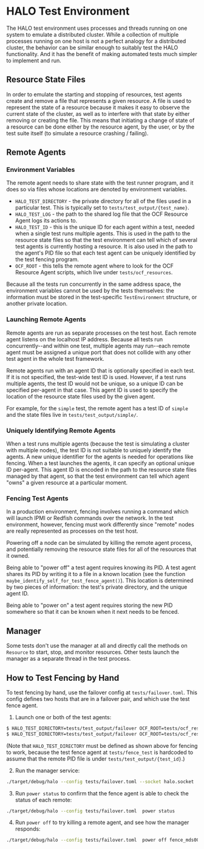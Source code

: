 # HALO Test Environment

The HALO test environment uses processes and threads running on one system to emulate a distributed
cluster. While a collection of multiple processes running on one host is not a perfect analogy for a
distributed cluster, the behavior can be similar enough to suitably test the HALO functionality. And
it has the benefit of making automated tests much simpler to implement and run.

## Resource State Files

In order to emulate the starting and stopping of resources, test agents create and remove a file
that represents a given resource. A file is used to represent the state of a resource because it
makes it easy to observe the current state of the cluster, as well as to interfere with that state
by either removing or creating the file. This means that initiating a change of state of a resource
can be done either by the resource agent, by the user, or by the test suite itself (to simulate a
resource crashing / failing).

## Remote Agents

### Environment Variables

The remote agent needs to share state with the test runner program, and it does so via files whose
locations are denoted by environment variables.

- `HALO_TEST_DIRECTORY` - the private directory for all of the files used in a particular test. This
  is typically set to `tests/test_output/{test_name}`.
- `HALO_TEST_LOG` - the path to the shared log file that the OCF Resource Agent logs its actions to.
- `HALO_TEST_ID` - this is the unique ID for each agent within a test, needed when a single test
  runs multiple agents. This is used in the path to the resource state files so that the test
  environment can tell which of several test agents is currently hosting a resource. It is also
  used in the path to the agent's PID file so that each test agent can be uniquely identified by the
  test fencing program.
- `OCF_ROOT` - this tells the remote agent where to look for the OCF Resource Agent scripts, which
  live under `tests/ocf_resources`.

Because all the tests run concurrently in the same address space, the environment variables cannot
be used by the tests themselves: the information must be stored in the test-specific `TestEnvironment`
structure, or another private location.

### Launching Remote Agents

Remote agents are run as separate processes on the test host. Each remote agent listens on the
localhost IP address. Because all tests run concurrently--and within one test, multiple agents
may run--each remote agent must be assigned a unique port that does not collide with any other
test agent in the whole test framework.

Remote agents run with an agent ID that is optionally specified in each test. If it is not
specified, the test-wide test ID is used. However, if a test runs multiple agents, the test ID would
not be unique, so a unique ID can be specified per-agent in that case. This agent ID is used to
specify the location of the resource state files used by the given agent.

For example, for the `simple` test, the remote agent has a test ID of `simple` and the state files
live in `tests/test_output/simple/`.

### Uniquely Identifying Remote Agents

When a test runs multiple agents (because the test is simulating a cluster with multiple nodes), the
test ID is not suitable to uniquely identify the agents. A new unique identifier for the agents is
needed for operations like fencing. When a test launches the agents, it can specify an optional
unique ID per-agent. This agent ID is encoded in the path to the resource state files managed
by that agent, so that the test environment can tell which agent "owns" a given resource at a
particular moment.

### Fencing Test Agents

In a production environment, fencing involves running a command which will launch IPMI or Redfish
commands over the network. In the test environment, however, fencing must work differently since
"remote" nodes are really represented as processes on the test host.

Powering off a node can be simulated by killing the remote agent process, and potentially removing
the resource state files for all of the resources that it owned.

Being able to "power off" a test agent requires knowing its PID. A test agent shares its PID by
writing it to a file in a known location (see the function `maybe_identify_self_for_test_fence_agent()`).
This location is determined by two pieces of information: the test's private directory, and the
unique agent ID.

Being able to "power on" a test agent requires storing the new PID somewhere so that it can be known
when it next needs to be fenced.

## Manager

Some tests don't use the manager at all and directly call the methods on `Resource` to start, stop,
and monitor resources. Other tests launch the manager as a separate thread in the test process.


## How to Test Fencing by Hand

To test fencing by hand, use the failover config at `tests/failover.toml`. This config defines two
hosts that are in a failover pair, and which use the test fence agent.

1. Launch one or both of the test agents:

```bash
$ HALO_TEST_DIRECTORY=tests/test_output/failover OCF_ROOT=tests/ocf_resources/ ./target/debug/halo_remote --network 127.0.0.0/24 --port 8005  --test-id fence_mds00
$ HALO_TEST_DIRECTORY=tests/test_output/failover OCF_ROOT=tests/ocf_resources/ ./target/debug/halo_remote --network 127.0.0.0/24 --port 8006  --test-id fence_mds01
```

(Note that `HALO_TEST_DIRECTORY` must be defined as shown above for fencing to work, because the
test fence agent at `tests/fence_test` is hardcoded to assume that the remote PID file is under
`tests/test_output/{test_id}`.)

2. Run the manager service:

```bash
./target/debug/halo --config tests/failover.toml --socket halo.socket  --manage-resources --verbose
```

3. Run `power status` to confirm that the fence agent is able to check the status of each remote:

```bash
./target/debug/halo --config tests/failover.toml  power status
```

4. Run `power off` to try killing a remote agent, and see how the manager responds:

```bash
./target/debug/halo --config tests/failover.toml  power off fence_mds00
```
